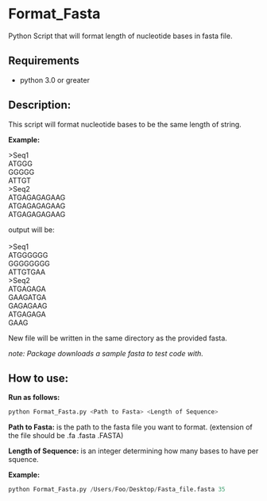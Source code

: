 # Format_Fasta
 Python Script that will format length of nucleotide bases in fasta file.
## Requirements 
* python 3.0 or greater
## Description: 

This script will format nucleotide bases to be the same length of string. 

**Example:**

\>Seq1<br>
ATGGG<br>
GGGGG<br>
ATTGT<br>
\>Seq2<br>
ATGAGAGAGAAG<br>
ATGAGAGAGAAG<br>
ATGAGAGAGAAG<br>

output will be: <br><br>
\>Seq1<br>
ATGGGGGG<br>
GGGGGGGG<br>
ATTGTGAA<br>
\>Seq2<br>
ATGAGAGA<br>
GAAGATGA<br>
GAGAGAAG<br>
ATGAGAGA<br>
GAAG<br>

New file will be written in the same directory as the provided fasta. 

*note: Package downloads a sample fasta to test code with.*
## How to use:
**Run as follows:**
```python
python Format_Fasta.py <Path to Fasta> <Length of Sequence>
```
**Path to Fasta:** is the path to the fasta file you want to format. (extension of the file should be .fa .fasta .FASTA)

**Length of Sequence:** is an integer determining how many bases to have per squence.

**Example:**
```python
python Format_Fasta.py /Users/Foo/Desktop/Fasta_file.fasta 35
```